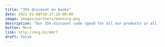 ```yaml
---
title: "35% discount on books"
date: 2021-01-08T10:27:18-06:00
image: images/partners/manning.png
description: "Our 35% discount code (good for all our products in all formats) with the code: ctwistioconf21"
button: More
link: http://mng.bz/A0r7
draft: false
---
```

